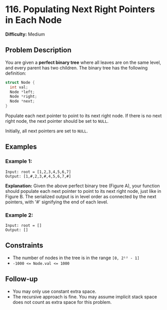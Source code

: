# 116. Populating Next Right Pointers in Each Node

**Difficulty:** Medium

## Problem Description

You are given a **perfect binary tree** where all leaves are on the same level, and every parent has two children. The binary tree has the following definition:

```cpp
struct Node {
  int val;
  Node *left;
  Node *right;
  Node *next;
}
```

Populate each next pointer to point to its next right node. If there is no next right node, the next pointer should be set to `NULL`.

Initially, all next pointers are set to `NULL`.

## Examples

### Example 1:

```
Input: root = [1,2,3,4,5,6,7]
Output: [1,#,2,3,#,4,5,6,7,#]
```

**Explanation:** Given the above perfect binary tree (Figure A), your function should populate each next pointer to point to its next right node, just like in Figure B. The serialized output is in level order as connected by the next pointers, with '#' signifying the end of each level.

### Example 2:

```
Input: root = []
Output: []
```

## Constraints

* The number of nodes in the tree is in the range `[0, 2¹² - 1]`
* `-1000 <= Node.val <= 1000`

## Follow-up

* You may only use constant extra space.
* The recursive approach is fine. You may assume implicit stack space does not count as extra space for this problem.